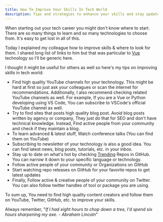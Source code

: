 ```yaml
---
title: How To Improve Your Skills In Tech World
description: Tips and strategies to enhance your skills and stay updated in the ever-evolving tech industry.
---
```


When starting out your tech career you might don't know where to start. There are so many things to learn and so many technologies to choose from. It's easy to get lost in all of this.

Today I explained my colleague how to improve skills & where to look for them. I shared long list of links to him but that was particular to [Vue](https://vuejs.org/) technology so I'll be generic here.

I thought it might be useful for others as well so here's my tips on improving skills in tech world:

- Find high quality YouTube channels for your technology. This might be hard at first so just ask your colleagues or scan the internet for recommendations. Additionally, I also recommend checking related YouTube channels as well. For example, If you are a Vue or Python developing using VS Code, You can subscribe to VSCode's official YouTube channel as well.
- Try to find sites that posts high quality blog post. Avoid blog posts written by agency or company, They just do that for SEO and don't have technical knowledge. Instead, Find active people from your community and check if they maintain a blog.
- To learn advanced & latest stuff, Watch conference talks (You can find them on YouTube)
- Subscribing to newsletter of your technology is also a good idea. You can find latest news, blog posts, tutorials, etc. in your inbox.
- Stay up to date on what's hot by checking [Trending](https://github.com/trending) Repos in GitHub. You can narrow it down to your specific language or technology.
- Follow active people of your community or Organizations on GitHub
- Start watching repo releases on GitHub for your favorite repos to get latest updates
- Finally, Follow active & creative people of your community on Twitter. You can also follow twitter handles of tool or package you are using.

To sum up, You need to find high quality content creators and follow them on YouTube, Twitter, GitHub, etc. to improve your skills.

Always remember, "_If I had eight hours to chop down a tree, I'd spend six hours sharpening my axe. - Abraham Lincoln_"
